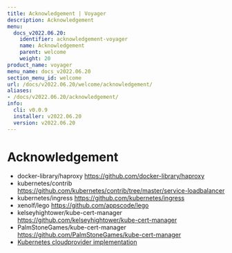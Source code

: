 ```yaml
---
title: Acknowledgement | Voyager
description: Acknowledgement
menu:
  docs_v2022.06.20:
    identifier: acknowledgement-voyager
    name: Acknowledgement
    parent: welcome
    weight: 20
product_name: voyager
menu_name: docs_v2022.06.20
section_menu_id: welcome
url: /docs/v2022.06.20/welcome/acknowledgement/
aliases:
- /docs/v2022.06.20/acknowledgement/
info:
  cli: v0.0.9
  installer: v2022.06.20
  version: v2022.06.20
---
```


# Acknowledgement

 - docker-library/haproxy https://github.com/docker-library/haproxy
 - kubernetes/contrib https://github.com/kubernetes/contrib/tree/master/service-loadbalancer
 - kubernetes/ingress https://github.com/kubernetes/ingress
 - xenolf/lego https://github.com/appscode/lego
 - kelseyhightower/kube-cert-manager https://github.com/kelseyhightower/kube-cert-manager
 - PalmStoneGames/kube-cert-manager https://github.com/PalmStoneGames/kube-cert-manager
 - [Kubernetes cloudprovider implementation](https://github.com/kubernetes/kubernetes/tree/master/pkg/cloudprovider)
